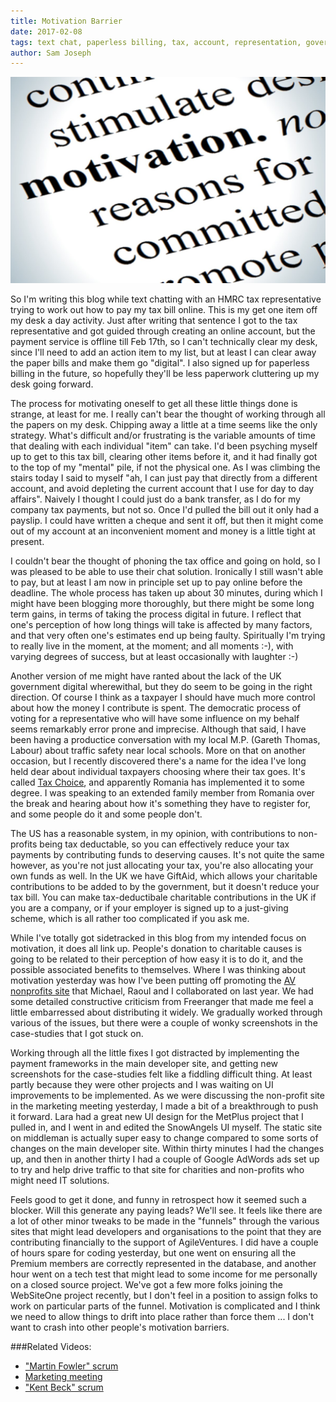 ```yaml
---
title: Motivation Barrier
date: 2017-02-08
tags: text chat, paperless billing, tax, account, representation, government, tax choice, screenshots
author: Sam Joseph
---
```


![motivation](/images/motivation.jpg)

So I'm writing this blog while text chatting with an HMRC tax representative trying to work out how to pay my tax bill online.  This is my get one item off my desk a day activity.  Just after writing that sentence I got to the tax representative and got guided through creating an online account, but the payment service is offline till Feb 17th, so I can't technically clear my desk, since I'll need to add an action item to my list, but at least I can clear away the paper bills and make them go "digital".  I also signed up for paperless billing in the future, so hopefully they'll be less paperwork cluttering up my desk going forward.

The process for motivating oneself to get all these little things done is strange, at least for me.  I really can't bear the thought of working through all the papers on my desk.  Chipping away a little at a time seems like the only strategy.  What's difficult and/or frustrating is the variable amounts of time that dealing with each individual "item" can take.  I'd been psyching myself up to get to this tax bill, clearing other items before it, and it had finally got to the top of my "mental" pile, if not the physical one.  As I was climbing the stairs today I said to myself "ah, I can just pay that directly from a different account, and avoid depleting the current account that I use for day to day affairs".  Naively I thought I could just do a bank transfer, as I do for my company tax payments, but not so.  Once I'd pulled the bill out it only had a payslip.  I could have written a cheque and sent it off, but then it might come out of my account at an inconvenient moment and money is a little tight at present.

I couldn't bear the thought of phoning the tax office and going on hold, so I was pleased to be able to use their chat solution.  Ironically I still wasn't able to pay, but at least I am now in principle set up to pay online before the deadline.  The whole process has taken up about 30 minutes, during which I might have been blogging more thoroughly, but there might be some long term gains, in terms of taking the process digital in future.  I reflect that one's perception of how long things will take is affected by many factors, and that very often one's estimates end up being faulty.  Spiritually I'm trying to really live in the moment, at the moment; and all moments :-), with varying degrees of success, but at least occasionally with laughter :-)

Another version of me might have ranted about the lack of the UK government digital wherewithal, but they do seem to be going in the right direction.  Of course I think as a taxpayer I should have much more control about how the money I contribute is spent.  The democratic process of voting for a representative who will have some influence on my behalf seems remarkably error prone and imprecise.  Although that said, I have been having a productice conversation with my local M.P. (Gareth Thomas, Labour) about traffic safety near local schools.  More on that on another occasion, but I recently discovered there's a name for the idea I've long held dear about individual taxpayers choosing where their tax goes.  It's called [Tax Choice](https://en.wikipedia.org/wiki/Tax_choice), and apparently Romania has implemented it to some degree.  I was speaking to an extended family member from Romania over the break and hearing about how it's something they have to register for, and some people do it and some people don't.

The US has a reasonable system, in my opinion, with contributions to non-profits being tax deductable, so you can effectively reduce your tax payments by contributing funds to deserving causes.  It's not quite the same however, as you're not just allocating your tax, you're also allocating your own funds as well.  In the UK we have GiftAid, which allows your charitable contributions to be added to by the government, but it doesn't reduce your tax bill.  You can make tax-deductibale charitable contributions in the UK if you are a company, or if your employer is signed up to a just-giving scheme, which is all rather too complicated if you ask me.

While I've totally got sidetracked in this blog from my intended focus on motivation, it does all link up.  People's donation to charitable causes is going to be related to their perception of how easy it is to do it, and the possible associated benefits to themselves.  Where I was thinking about motivation yesterday was how I've been putting off promoting the [AV nonprofits site](http://nonprofits.agileventures.org) that Michael, Raoul and I collaborated on last year.  We had some detailed constructive criticism from Freeranger that made me feel a little embarressed about distributing it widely.  We gradually worked through various of the issues, but there were a couple of wonky screenshots in the case-studies that I got stuck on.

Working through all the little fixes I got distracted by implementing the payment frameworks in the main developer site, and getting new screenshots for the case-studies felt like a fiddling difficult thing.  At least partly because they were other projects and I was waiting on UI improvements to be implemented.  As we were discussing the non-profit site in the marketing meeting yesterday, I made a bit of a breakthrough to push it forward.  Lara had a great new UI design for the MetPlus project that I pulled in, and I went in and edited the SnowAngels UI myself.  The static site on middleman is actually super easy to change compared to some sorts of changes on the main developer site.  Within thirty minutes I had the changes up, and then in another thirty I had a couple of Google AdWords ads set up to try and help drive traffic to that site for charities and non-profits who might need IT solutions.

Feels good to get it done, and funny in retrospect how it seemed such a blocker.  Will this generate any paying leads?  We'll see.  It feels like there are a lot of other minor tweaks to be made in the "funnels" through the various sites that might lead developers and organisations to the point that they are contributing financially to the support of AgileVentures.  I did have a couple of hours spare for coding yesterday, but one went on ensuring all the Premium members are correctly represented in the database, and another hour went on a tech test that might lead to some income for me personally on a closed source project.  We've got a few more folks joining the WebSiteOne project recently, but I don't feel in a position to assign folks to work on particular parts of the funnel.  Motivation is complicated and I think we need to allow things to drift into place rather than force them ... I don't want to crash into other people's motivation barriers.

###Related Videos:

* ["Martin Fowler" scrum](https://www.youtube.com/watch?v=2K-Rt8y2_Hk)
* [Marketing meeting](https://www.youtube.com/watch?v=bUtVHE5mJW8)
* ["Kent Beck" scrum](https://www.youtube.com/watch?v=zOCxl7D1LeM)
